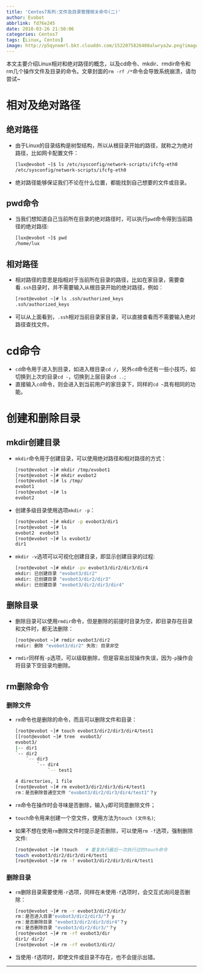 ```yaml
---
title: 'Centos7系列:文件及目录管理相关命令(二)'
author: Evobot
abbrlink: fd76e245
date: 2018-03-26 21:50:06
categories: Centos7
tags: [Linux, Centos]
image: http://p5qynomrl.bkt.clouddn.com/1522075826408alwrya2w.png?imageslim
---
```

本文主要介绍Linux相对和绝对路径的概念，以及cd命令、mkdir、rmdir命令和rm几个操作文件及目录的命令。文章封面的`rm -rf /*`命令会导致系统崩溃，请勿尝试~	

<!-- more -->

# 相对及绝对路径

## 绝对路径

- 由于Linux的目录结构是树型结构，所以从根目录开始的路径，就称之为绝对路径，比如网卡配置文件：

  ```bash
  [lux@evobot ~]$ ls /etc/sysconfig/network-scripts/ifcfg-eth0 
  /etc/sysconfig/network-scripts/ifcfg-eth0
  ```

- 绝对路径能够保证我们不论在什么位置，都能找到自己想要的文件或目录。

## pwd命令

- 当我们想知道自己当前所在目录的绝对路径时，可以执行`pwd`命令得到当前路径的绝对路径:

  ```bash
  [lux@evobot ~]$ pwd
  /home/lux
  ```

## 相对路径

- 相对路径的意思是指相对于当前所在目录的路径，比如在家目录，需要查看`.ssh`目录时，并不需要输入从根目录开始的绝对路径，例如：

  ```bash
  [root@evobot ~]# ls .ssh/authorized_keys 
  .ssh/authorized_keys
  ```

- 可以从上面看到，`.ssh`相对当前目录家目录，可以直接查看而不需要输入绝对路径查找文件。

# cd命令

- `cd`命令用于进入到目录，如进入根目录`cd /`，另外`cd`命令还有一些小技巧，如切换到上次的目录`cd -`，切换到上层目录`cd ..`;
- 直接输入`cd`命令，则会进入到当前用户的家目录下，同样的`cd ~`具有相同的功能。

# 创建和删除目录

## mkdir创建目录

- `mkdir`命令用于创建目录，可以使用绝对路径和相对路径的方式：

  ```bash
  [root@evobot ~]# mkdir /tmp/evobot1
  [root@evobot ~]# mkdir evobot2
  [root@evobot ~]# ls /tmp/
  evobot1
  [root@evobot ~]# ls 
  evobot2
  ```

- 创建多级目录使用选项`mkdir -p`：

  ```bash
  [root@evobot ~]# mkdir -p evobot3/dir1
  [root@evobot ~]# ls
  evobot2  evobot3
  [root@evobot ~]# ls evobot3/
  dir1
  ```

- `mkdir -v`选项可以可视化创建目录，即显示创建目录的过程:

  ```bash
  [root@evobot ~]# mkdir -pv evobot3/dir2/dir3/dir4
  mkdir: 已创建目录 "evobot3/dir2"
  mkdir: 已创建目录 "evobot3/dir2/dir3"
  mkdir: 已创建目录 "evobot3/dir2/dir3/dir4"
  ```

## 删除目录

- 删除目录可以使用`rmdir`命令，但是删除的前提时目录为空，即目录存在目录和文件时，都无法删除：

  ```bash
  [root@evobot ~]# rmdir evobot3/dir2
  rmdir: 删除 "evobot3/dir2" 失败: 目录非空
  ```

- `rmdir`同样有`-p`选项，可以级联删除，但是容易出现操作失误，因为`-p`操作会将目录下空目录均删除。

## rm删除命令

### 删除文件

- `rm`命令也是删除的命令，而且可以删除文件和目录：

  ```bash
  [root@evobot ~]# touch evobot3/dir2/dir3/dir4/test1
  [[root@evobot ~]# tree  evobot3/
  evobot3/
  |-- dir1
  `-- dir2
      `-- dir3
          `-- dir4
              `-- test1

  4 directories, 1 file
  [root@evobot ~]# rm evobot3/dir2/dir3/dir4/test1 
  rm：是否删除普通空文件 "evobot3/dir2/dir3/dir4/test1"？y
  ```

- `rm`命令在操作时会寻味是否删除，输入`y`即可同意删除文件；

- `touch`命令用来创建一个空文件，使用方法为`touch (文件名)`;

- 如果不想在使用`rm`删除文件时提示是否删除，可以使用`rm -f`选项，强制删除文件:

  ```bash
  [root@evobot ~]# !touch	# 重复执行最后一次执行过的touch命令
  touch evobot3/dir2/dir3/dir4/test1
  [root@evobot ~]# rm -f evobot3/dir2/dir3/dir4/test1 
  ```

### 删除目录

- `rm`删除目录需要使用`-r`选项，同样在未使用`-f`选项时，会交互式询问是否删除：

  ```bash
  [root@evobot ~]# rm -r evobot3/dir2/dir3/
  rm：是否进入目录"evobot3/dir2/dir3/"? y
  rm：是否删除目录 "evobot3/dir2/dir3/dir4"？y
  rm：是否删除目录 "evobot3/dir2/dir3/"？y
  [root@evobot ~]# rm -rf evobot3/dir
  dir1/ dir2/ 
  [root@evobot ~]# rm -rf evobot3/dir2/
  ```

- 当使用`-f`选项时，即使文件或目录不存在，也不会提示出错。

---

